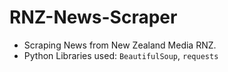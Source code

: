 # RNZ-News-Scraper
- Scraping News from New Zealand Media RNZ.  
- Python Libraries used: `BeautifulSoup`, `requests`
